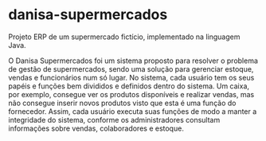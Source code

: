# danisa-supermercados
Projeto ERP de um supermercado fictício, implementado na linguagem Java.

O Danisa Supermercados foi um sistema proposto para resolver o problema de
gestão de supermercados, sendo uma solução para gerenciar estoque, vendas e
funcionários num só lugar. No sistema, cada usuário tem os seus papéis e funções bem
divididos e definidos dentro do sistema. Um caixa, por exemplo, consegue ver os
produtos disponíveis e realizar vendas, mas não consegue inserir novos produtos visto
que esta é uma função do fornecedor. Assim, cada usuário executa suas funções de
modo a manter a integridade do sistema, conforme os administradores consultam
informações sobre vendas, colaboradores e estoque.
